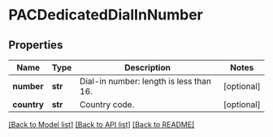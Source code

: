 # PACDedicatedDialInNumber

## Properties
Name | Type | Description | Notes
------------ | ------------- | ------------- | -------------
**number** | **str** | Dial-in number: length is less than 16. | [optional] 
**country** | **str** | Country code. | [optional] 

[[Back to Model list]](../README.md#documentation-for-models) [[Back to API list]](../README.md#documentation-for-api-endpoints) [[Back to README]](../README.md)

